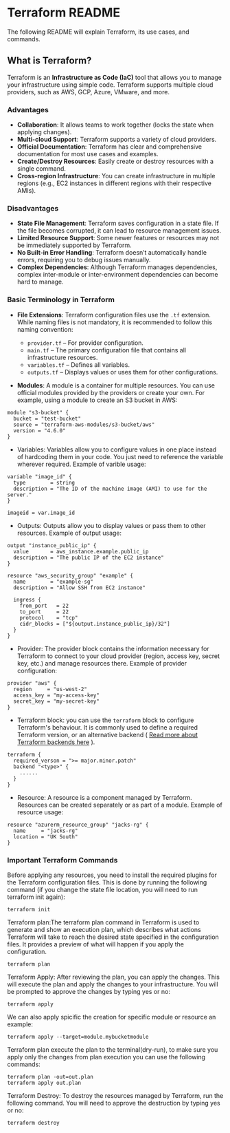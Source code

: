 # Terraform README

The following README will explain Terraform, its use cases, and commands.

## What is Terraform?

Terraform is an **Infrastructure as Code (IaC)** tool that allows you to manage your infrastructure using simple code. Terraform supports multiple cloud providers, such as AWS, GCP, Azure, VMware, and more.

### Advantages
- **Collaboration**: It allows teams to work together (locks the state when applying changes).
- **Multi-cloud Support**: Terraform supports a variety of cloud providers.
- **Official Documentation**: Terraform has clear and comprehensive documentation for most use cases and examples.
- **Create/Destroy Resources**: Easily create or destroy resources with a single command.
- **Cross-region Infrastructure**: You can create infrastructure in multiple regions (e.g., EC2 instances in different regions with their respective AMIs).

### Disadvantages
- **State File Management**: Terraform saves configuration in a state file. If the file becomes corrupted, it can lead to resource management issues.
- **Limited Resource Support**: Some newer features or resources may not be immediately supported by Terraform.
- **No Built-in Error Handling**: Terraform doesn’t automatically handle errors, requiring you to debug issues manually.
- **Complex Dependencies**: Although Terraform manages dependencies, complex inter-module or inter-environment dependencies can become hard to manage.

### Basic Terminology in Terraform

- **File Extensions**: Terraform configuration files use the `.tf` extension. While naming files is not mandatory, it is recommended to follow this naming convention:
  - `provider.tf` – For provider configuration.
  - `main.tf` – The primary configuration file that contains all infrastructure resources.
  - `variables.tf` – Defines all variables.
  - `outputs.tf` – Displays values or uses them for other configurations.

- **Modules**: A module is a container for multiple resources. You can use official modules provided by the providers or create your own. For example, using a module to create an S3 bucket in AWS:

```hcl
module "s3-bucket" {
  bucket = "test-bucket"
  source = "terraform-aws-modules/s3-bucket/aws"
  version = "4.6.0"
}
```
- Variables: Variables allow you to configure values in one place instead of hardcoding them in your code. You just need to reference the variable wherever required.
Example of varible usage:
```
variable "image_id" {
  type        = string
  description = "The ID of the machine image (AMI) to use for the server."
}

imageid = var.image_id

```
- Outputs: Outputs allow you to display values or pass them to other resources.
Example of output usage:
```
output "instance_public_ip" {
  value       = aws_instance.example.public_ip
  description = "The public IP of the EC2 instance"
}

resource "aws_security_group" "example" {
  name        = "example-sg"
  description = "Allow SSH from EC2 instance"

  ingress {
    from_port   = 22
    to_port     = 22
    protocol    = "tcp"
    cidr_blocks = ["${output.instance_public_ip}/32"]
  }
}
```
- Provider: The provider block contains the information necessary for Terraform to connect to your cloud provider (region, access key, secret key, etc.) and manage resources there. 
Example of provider configuration:
```
provider "aws" {
  region     = "us-west-2"
  access_key = "my-access-key"
  secret_key = "my-secret-key"
}
```
- Terraform block: you can use the `terraform` block to configure Terraform's behaviour. It is commonly used to define a required Terraform version, or an alternative backend ( [Read more about Terraform backends here](/Content/Terraform/terraform-remote-state.md) ).
```
terraform {
  required_verson = ">= major.minor.patch"
  backend "<type>" {
    ......
  }
}
```


- Resource: A resource is a component managed by Terraform. Resources can be created separately or as part of a module.
Example of resource usage:
```
resource "azurerm_resource_group" "jacks-rg" {
  name     = "jacks-rg"
  location = "UK South"
}
```
### Important Terraform Commands
Before applying any resources, you need to install the required plugins for the Terraform configuration files. This is done by running the following command (if you change the state file location, you will need to run terraform init again):
```
terraform init
```
Terraform plan:The terraform plan command in Terraform is used to generate and show an execution plan, which describes what actions Terraform will take to reach the desired state specified in the configuration files. It provides a preview of what will happen if you apply the configuration.
```
terraform plan
```
Terraform Apply: After reviewing the plan, you can apply the changes. This will execute the plan and apply the changes to your infrastructure. You will be prompted to approve the changes by typing yes or no:
```
terraform apply
```
We can also apply spicific the creation for specific module or resource an example:
```
terraform apply --target=module.mybucketmodule
```
Terraform plan execute the plan to the terminal(dry-run), to make sure you apply only the changes from plan execution you can use the following commands:
```
terraform plan -out=out.plan
terraform apply out.plan
```
Terraform Destroy: To destroy the resources managed by Terraform, run the following command. You will need to approve the destruction by typing yes or no:
```
terraform destroy
```
